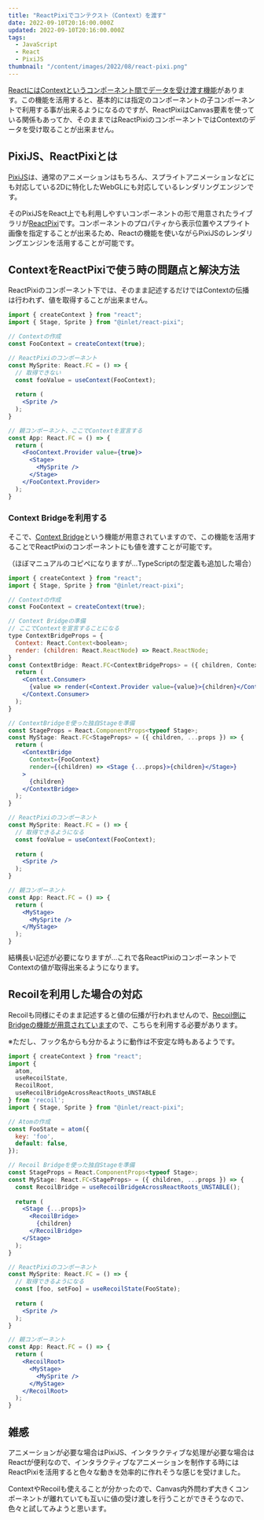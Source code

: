 ```yaml
---
title: "ReactPixiでコンテクスト（Context）を渡す"
date: 2022-09-10T20:16:00.000Z
updated: 2022-09-10T20:16:00.000Z
tags: 
  - JavaScript
  - React
  - PixiJS
thumbnail: "/content/images/2022/08/react-pixi.png"
---
```


[ReactにはContextというコンポーネント間でデータを受け渡す機能](https://ja.reactjs.org/docs/context.html)があります。この機能を活用すると、基本的には指定のコンポーネントの子コンポーネントで利用する事が出来るようになるのですが、ReactPixiはCanvas要素を使っている関係もあってか、そのままではReactPixiのコンポーネントではContextのデータを受け取ることが出来ません。

## PixiJS、ReactPixiとは

[PixiJS](https://pixijs.com/)は、通常のアニメーションはもちろん、スプライトアニメーションなどにも対応している2Dに特化したWebGLにも対応しているレンダリングエンジンです。

そのPixiJSをReact上でも利用しやすいコンポーネントの形で用意されたライブラリが[ReactPixi](https://reactpixi.org/)です。コンポーネントのプロパティから表示位置やスプライト画像を指定することが出来るため、Reactの機能を使いながらPixiJSのレンダリングエンジンを活用することが可能です。

## ContextをReactPixiで使う時の問題点と解決方法

ReactPixiのコンポーネント下では、そのまま記述するだけではContextの伝播は行われず、値を取得することが出来ません。

```jsx
import { createContext } from "react";
import { Stage, Sprite } from "@inlet/react-pixi";

// Contextの作成
const FooContext = createContext(true);

// ReactPixiのコンポーネント
const MySprite: React.FC = () => {
  // 取得できない
  const fooValue = useContext(FooContext);
  
  return (
    <Sprite />
  );
}

// 親コンポーネント、ここでContextを宣言する
const App: React.FC = () => {
  return (
    <FooContext.Provider value={true}>
      <Stage>
        <MySprite />
      </Stage>
    </FooContext.Provider>
  );
}
```

### Context Bridgeを利用する

そこで、[Context Bridge](https://reactpixi.org/context-bridge)という機能が用意されていますので、この機能を活用することでReactPixiのコンポーネントにも値を渡すことが可能です。

（ほぼマニュアルのコピペになりますが…TypeScriptの型定義も追加した場合）

```jsx
import { createContext } from "react";
import { Stage, Sprite } from "@inlet/react-pixi";

// Contextの作成
const FooContext = createContext(true);

// Context Bridgeの準備
// ここでContextを宣言することになる
type ContextBridgeProps = {
  Context: React.Context<boolean>;
  render: (children: React.ReactNode) => React.ReactNode;
}
const ContextBridge: React.FC<ContextBridgeProps> = ({ children, Context, render }) => {
  return (
    <Context.Consumer>
      {value => render(<Context.Provider value={value}>{children}</Context.Provider>)}
    </Context.Consumer>
  );
}

// ContextBridgeを使った独自Stageを準備
const StageProps = React.ComponentProps<typeof Stage>;
const MyStage: React.FC<StageProps> = ({ children, ...props }) => {
  return (
    <ContextBridge
      Context={FooContext}
      render={(children) => <Stage {...props}>{children}</Stage>}
    >
      {children}
    </ContextBridge>
  );
}

// ReactPixiのコンポーネント
const MySprite: React.FC = () => {
  // 取得できるようになる
  const fooValue = useContext(FooContext);
  
  return (
    <Sprite />
  );
}

// 親コンポーネント
const App: React.FC = () => {
  return (
    <MyStage>
      <MySprite />
    </MyStage>
  );
}
```

結構長い記述が必要になりますが…これで各ReactPixiのコンポーネントでContextの値が取得出来るようになります。


## Recoilを利用した場合の対応

Recoilも同様にそのまま記述すると値の伝播が行われませんので、[Recoil側にBridgeの機能が用意されています](https://recoiljs.org/docs/api-reference/core/useRecoilBridgeAcrossReactRoots)ので、こちらを利用する必要があります。

※ただし、フック名からも分かるように動作は不安定な時もあるようです。

```jsx
import { createContext } from "react";
import {
  atom,
  useRecoilState,
  RecoilRoot,
  useRecoilBridgeAcrossReactRoots_UNSTABLE
} from 'recoil';
import { Stage, Sprite } from "@inlet/react-pixi";

// Atomの作成
const FooState = atom({
  key: 'foo',
  default: false,
});

// Recoil Bridgeを使った独自Stageを準備
const StageProps = React.ComponentProps<typeof Stage>;
const MyStage: React.FC<StageProps> = ({ children, ...props }) => {
  const RecoilBridge = useRecoilBridgeAcrossReactRoots_UNSTABLE();
  
  return (
    <Stage {...props}>
      <RecoilBridge>
        {children}
      </RecoilBridge>
    </Stage>
  );
}

// ReactPixiのコンポーネント
const MySprite: React.FC = () => {
  // 取得できるようになる
  const [foo, setFoo] = useRecoilState(FooState);
  
  return (
    <Sprite />
  );
}

// 親コンポーネント
const App: React.FC = () => {
  return (
    <RecoilRoot>
      <MyStage>
        <MySprite />
      </MyStage>
    </RecoilRoot>
  );
}
```

## 雑感

アニメーションが必要な場合はPixiJS、インタラクティブな処理が必要な場合はReactが便利なので、インタラクティブなアニメーションを制作する時にはReactPixiを活用すると色々な動きを効率的に作れそうな感じを受けました。

ContextやRecoilも使えることが分かったので、Canvas内外問わず大きくコンポーネントが離れていても互いに値の受け渡しを行うことができそうなので、色々と試してみようと思います。
